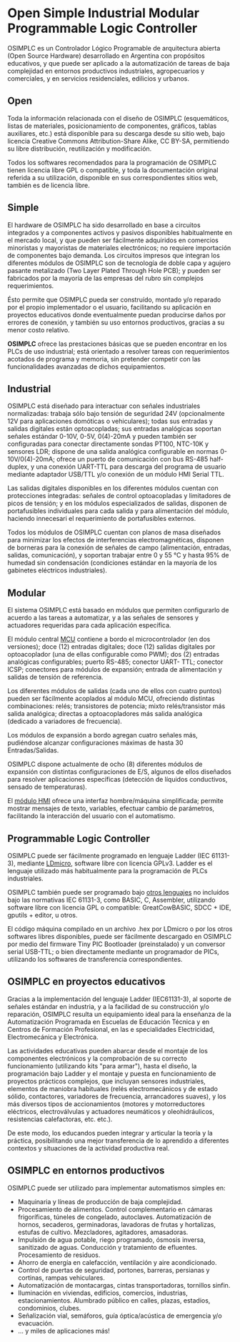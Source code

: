 
Open Simple Industrial Modular Programmable Logic Controller
==========

OSIMPLC es un Controlador Lógico Programable de arquitectura abierta (Open Source
Hardware) desarrollado en Argentina con propósitos educativos, y que puede ser aplicado a la
automatización de tareas de baja complejidad en entornos productivos industriales,
agropecuarios y comerciales, y en servicios residenciales, edilicios y urbanos.

## Open

Toda la información relacionada con el diseño de OSIMPLC (esquemáticos, listas de
materiales, posicionamiento de componentes, gráficos, tablas auxiliares, etc.) está
disponible para su descarga desde su sitio web, bajo licencia Creative Commons
Attribution-Share Alike, CC BY-SA, permitiendo su libre distribución, reutilización y
modificación.

Todos los softwares recomendados para la programación de OSIMPLC tienen licencia
libre GPL o compatible, y toda la documentación original referida a su utilización,
disponible en sus correspondientes sitios web, también es de licencia libre.

## Simple

El hardware de OSIMPLC ha sido desarrollado en base a circuitos integrados y a
componentes activos y pasivos disponibles habitualmente en el mercado local, y que
pueden ser fácilmente adquiridos en comercios minoristas y mayoristas de materiales
electrónicos; no requiere importación de componentes bajo demanda.
Los circuitos impresos que integran los diferentes módulos de OSIMPLC son de
tecnología de doble capa y agujero pasante metalizado (Two Layer Plated Through Hole
PCB); y pueden ser fabricados por la mayoría de las empresas del rubro sin complejos
requerimientos.

Ésto permite que OSIMPLC pueda ser construído, montado y/o reparado por el propio
implementador o el usuario, facilitando su aplicación en proyectos educativos donde
eventualmente puedan producirse daños por errores de conexión, y también su uso
entornos productivos, gracias a su menor costo relativo.

**OSIMPLC** ofrece las prestaciones básicas que se pueden encontrar en los PLCs de uso
industrial; está orientado a resolver tareas con requerimientos acotados de programa y
memoria, sin pretender competir con las funcionalidades avanzadas de dichos
equipamientos.

## Industrial

OSIMPLC está diseñado para interactuar con señales industriales normalizadas: trabaja
sólo bajo tensión de seguridad 24V (opcionalmente 12V para aplicaciones domóticas o
vehiculares); todas sus entradas y salidas digitales están optoacopladas; sus entradas
analógicas soportan señales estándar 0-10V, 0-5V, 0(4)-20mA y pueden también ser
configuradas para conectar directamente sondas PT100, NTC-10K y sensores LDR;
dispone de una salida analógica configurable en normas 0-10V/0(4)-20mA; ofrece un
puerto de comunicación con bus RS-485 half-duplex, y una conexión UART-TTL para
descarga del programa de usuario mediante adaptador USB/TTL y/o conexión de un
módulo HMI Serial TTL.

Las salidas digitales disponibles en los diferentes módulos cuentan con protecciones integradas: 
señales de control optoacopladas y limitadores de picos de tensión; y en los
módulos especializados de salidas, disponen de portafusibles individuales para cada
salida y para alimentación del módulo, haciendo innecesari el requerimiento de
portafusibles externos.

Todos los módulos de OSIMPLC cuentan con planos de masa diseñados para minimizar
los efectos de interferencias electromagnéticas, disponen de borneras para la conexión de
señales de campo (alimentación, entradas, salidas, comunicación), y soportan trabajar
entre 0 y 55 °C y hasta 95% de humedad sin condensación (condiciones estándar en la
mayoría de los gabinetes eléctricos industriales).

## Modular

El sistema OSIMPLC está basado en módulos que permiten configurarlo de acuerdo a las
tareas a automatizar, y a las señales de sensores y actuadores requeridas para cada
aplicación específica.

El módulo central [MCU](02-mcu.md) contiene a bordo el microcontrolador (en dos versiones); doce (12)
entradas digitales; doce (12) salidas digitales por optoacoplador (una de ellas configurable
como PWM); dos (2) entradas analógicas configurables; puerto RS-485; conector UART-
TTL; conector ICSP; conectores para módulos de expansión; entrada de alimentación y
salidas de tensión de referencia.

Los diferentes módulos de salidas (cada uno de ellos con cuatro puntos) pueden ser
fácilmente acoplados al módulo MCU, ofreciendo distintas combinaciones: relés;
transistores de potencia; mixto relés/transistor más salida analógica; directas a
optoacopladores más salida analógica (dedicado a variadores de frecuencia).

Los módulos de expansión a bordo agregan cuatro señales más, pudiéndose alcanzar
configuraciones máximas de hasta 30 Entradas/Salidas.

OSIMPLC dispone actualmente de ocho (8) diferentes módulos de expansión con distintas
configuraciones de E/S, algunos de ellos diseñados para resolver aplicaciones específicas
(detección de líquidos conductivos, sensado de temperaturas).

El [módulo HMI](05-hmi.md) ofrece una interfaz hombre/máquina simplificada; permite mostrar
mensajes de texto, variables, efectuar cambio de parámetros, facilitando la interacción del
usuario con el automatismo.

## Programmable Logic Controller

OSIMPLC puede ser fácilmente programado en lenguaje Ladder (IEC 61131-3), mediante
[LDmicro](07-ldmicro.md), software libre con licencia GPLv3. Ladder es el lenguaje utilizado más
habitualmente para la programación de PLCs industriales.

OSIMPLC también puede ser programado bajo [otros lenguajes](08-otherlangs.md) no incluídos bajo las
normativas IEC 61131-3, como BASIC, C, Assembler, utilizando software libre con licencia
GPL o compatible: GreatCowBASIC, SDCC + IDE, gputils + editor, u otros.

El código máquina compilado en un archivo .hex por LDmicro o por los otros softwares
libres disponibles, puede ser fácilmente descargado en OSIMPLC por medio del firmware
Tiny PIC Bootloader (preinstalado) y un conversor serial USB-TTL; o bien directamente
mediante un programador de PICs, utilizando los softwares de transferencia
correspondientes.

## OSIMPLC en proyectos educativos

Gracias a la implementación del lenguaje Ladder (IEC61131-3), al soporte de señales estándar
en industria, y a la facilidad de su construcción y/o reparación, OSIMPLC resulta un
equipamiento ideal para la enseñanza de la Automatización Programada en Escuelas de
Educación Técnica y en Centros de Formación Profesional, en las e specialidades Electricidad,
Electromecánica y Electrónica.

Las actividades educativas pueden abarcar desde el montaje de los componentes electrónicos
y la comprobación de su correcto funcionamiento (utilizando kits "para armar"), hasta el diseño,
la programación bajo Ladder y el montaje y puesta en funcionamiento de proyectos prácticos
complejos, que incluyan sensores industriales, elementos de maniobra habituales (relés
electromecánicos y de estado sólido, contactores, variadores de frecuencia, arrancadores
suaves), y los más diversos tipos de accionamientos (motores y motorreductores eléctricos,
electroválvulas y actuadores neumáticos y oleohidráulicos, resistencias calefactoras, etc. etc.).

De este modo, los educandos pueden integrar y articular la teoría y la práctica, posibilitando
una mejor transferencia de lo aprendido a diferentes contextos y situaciones de la actividad
productiva real.

## OSIMPLC en entornos productivos

OSIMPLC puede ser utilizado para implementar automatismos simples en:

* Maquinaria y líneas de producción de baja complejidad.
* Procesamiento de alimentos. Control complementario en cámaras frigoríficas, túneles de
congelado, autoclaves. Automatización de hornos, secaderos, germinadoras, lavadoras de
frutas y hortalizas, estufas de cultivo. Mezcladores, agitadores, amasadoras.
* Impulsión de agua potable, riego programado, ósmosis inversa, sanitizado de aguas.
Conducción y tratamiento de efluentes. Procesamiento de residuos.
* Ahorro de energía en calefacción, ventilación y aire acondicionado.
* Control de puertas de seguridad, portones, barreras, persianas y cortinas, rampas vehiculares.
* Automatización de montacargas, cintas transportadoras, tornillos sinfin.
* Iluminación en viviendas, edificios, comercios, industrias, estacionamientos. Alumbrado
público en calles, plazas, estadios, condominios, clubes.
* Señalización vial, semáforos, guía óptica/acústica de emergencia y/o evacuación.
* ... y miles de aplicaciones más!

